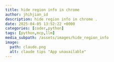 ```yaml
---
title: hide region info in chrome 
author: jhihjian_id
description: hide region info in chrome .
date: 2025-04-05 13:52:22 +0000
categories: [coder,python]
tags: [python,mcp,llm]    
media_subpath: /assets/images/hide_region_info
image:
  path: claude.png
  alt: claude tips "App unavailable"
---
```


